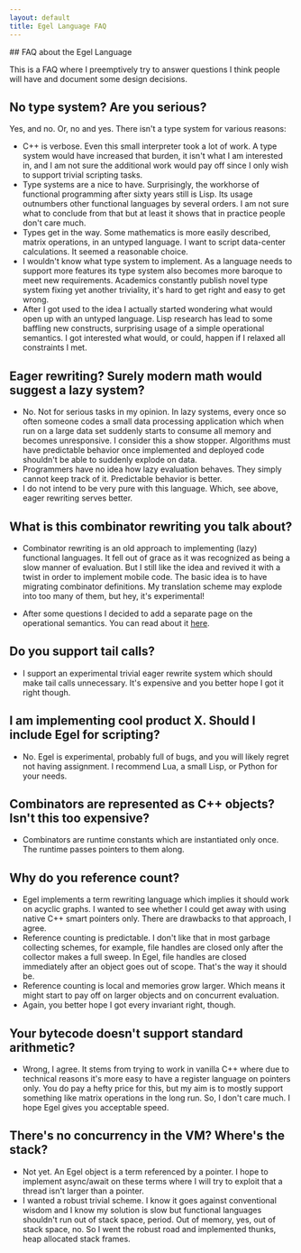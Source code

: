 ```yaml
---
layout: default
title: Egel Language FAQ
---
```

<html markdown="1">
<head>
<link rel="stylesheet" href="css/main.css">
</head>
<body markdown="1">
## FAQ about the Egel Language

This is a FAQ where I preemptively try to answer questions I think people will
have and document some design decisions.

## No type system? Are you serious?

Yes, and no. Or, no and yes. There isn't a type system for various reasons:

+ C++ is verbose. Even this small interpreter took a lot of work. A type system
  would have increased that burden, it isn't what I am interested in, and I
  am not sure the additional work would pay off since I only wish to support
  trivial scripting tasks.
+ Type systems are a nice to have. Surprisingly, the workhorse of functional
  programming after sixty years still is Lisp. Its usage outnumbers other
  functional languages by several orders. I am not sure what to conclude from that
  but at least it shows that in practice people don't care much.
+ Types get in the way. Some mathematics is more easily described, matrix operations,
  in an untyped language. I want to script data-center calculations. It seemed
  a reasonable choice.
+ I wouldn't know what type system to implement. As a language needs to
  support more features its type system also becomes more baroque to meet
  new requirements. Academics constantly publish novel type system
  fixing yet another triviality, it's hard to get right and easy to get wrong.
+ After I got used to the idea I actually started wondering what would open
  up with an untyped language. Lisp research has lead to some baffling new 
  constructs, surprising usage of a simple operational semantics. I got interested
  what would, or could, happen if I relaxed all constraints I met.

## Eager rewriting? Surely modern math would suggest a lazy system?

+ No. Not for serious tasks in my opinion. In lazy systems, every once so often
  someone codes a small data processing application which when run on a large data 
  set suddenly starts to consume all memory and becomes unresponsive. 
  I consider this a show stopper. 
  Algorithms must have predictable behavior once implemented and deployed code
  shouldn't be able to suddenly explode on data.
+ Programmers have no idea how lazy evaluation behaves. They simply cannot
  keep track of it. Predictable behavior is better.
+ I do not intend to be very pure with this language. Which, see above,
  eager rewriting serves better.

## What is this combinator rewriting you talk about?

+ Combinator rewriting is an old approach to implementing (lazy) functional
  languages. It fell out of grace as it was recognized as being a slow
  manner of evaluation. But I still like the idea and revived it with
  a twist in order to implement mobile code. The basic idea is to have
  migrating combinator definitions. My translation scheme may explode 
  into too many of them, but hey, it's experimental!

+ After some questions I decided to add a separate page on the operational
  semantics. You can read about it [here](SEMANTICS.html).
  
## Do you support tail calls?

+ I support an experimental trivial eager rewrite system which should
  make tail calls unnecessary. It's expensive and you better hope I got 
  it right though.
  
## I am implementing cool product X. Should I include Egel for scripting?

+ No. Egel is experimental, probably full of bugs, and you will likely regret
  not having assignment. I recommend Lua, a small Lisp, or Python for your
  needs.
  
## Combinators are represented as C++ objects? Isn't this too expensive?

+ Combinators are runtime constants which are instantiated only once. The
  runtime passes pointers to them along.

## Why do you reference count?

+ Egel implements a term rewriting language which implies it should
  work on acyclic graphs. I wanted to see whether I could get away with
  using native C++ smart pointers only. There are drawbacks to that
  approach, I agree.
+ Reference counting is predictable. I don't like that in most garbage
  collecting schemes, for example, file handles are closed only after
  the collector makes a full sweep. In Egel, file handles are closed
  immediately after an object goes out of scope. That's the way it should
  be.
+ Reference counting is local and memories grow larger.
  Which means it might start to pay off
  on larger objects and on concurrent evaluation.
+ Again, you better hope I got every invariant right, though.

## Your bytecode doesn't support standard arithmetic?

+ Wrong, I agree. It stems from trying to work in vanilla C++ where due to technical
  reasons it's more easy to have a register language on pointers only.
  You do pay a hefty price for this, but my aim is to mostly support something like
  matrix operations in the long run. So, I don't care much. I hope Egel
  gives you acceptable speed.

## There's no concurrency in the VM? Where's the stack?

+ Not yet. An Egel object is a term referenced by a pointer. I hope to implement
  async/await on these terms where I will try to exploit that a thread isn't
  larger than a pointer.
+ I wanted a robust trivial scheme. I know it goes against conventional wisdom
  and I know my solution is slow but functional languages shouldn't run out of
  stack space, period. Out of memory, yes, out of stack space, no. So I went the
  robust road and implemented thunks, heap allocated stack frames.
